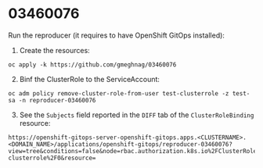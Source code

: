 # 03460076

Run the reproducer (it requires to have OpenShift GitOps installed):

1. Create the resources:
~~~
oc apply -k https://github.com/gmeghnag/03460076
~~~

2. Binf the ClusterRole to the ServiceAccount:
~~~
oc adm policy remove-cluster-role-from-user test-clusterrole -z test-sa -n reproducer-03460076
~~~

3. See the `Subjects` field reported in the `DIFF` tab of the `ClusterRoleBinding` resource:
~~~
https://openshift-gitops-server-openshift-gitops.apps.<CLUSTERNAME>.<DOMAIN_NAME>/applications/openshift-gitops/reproducer-03460076?view=tree&conditions=false&node=rbac.authorization.k8s.io%2FClusterRoleBinding%2F%2Ftest-clusterrole%2F0&resource=
~~~